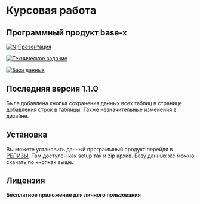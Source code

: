 # Курсовая работа
## Программный продукт base-x

[![N|Презентация](https://i.imgur.com/AO7pIGQ.png)](https://disk.yandex.ru/d/eXuqVqLwCGWxqg)

[![Техническое задание](https://i.imgur.com/rgbfIJ0.png)](https://disk.yandex.ru/i/uOYjnmv8QwEMCQ)

[![База данных](https://i.imgur.com/l2Mo2Up.png)](https://disk.yandex.ru/d/nj0AoyaCianfCA)

## Последняя версия 1.1.0
Была добавлена кнопка сохранения данных всех таблиц в странице добавления строк в таблицы. Также незначительные изменения в дизайне.

## Установка

Вы можете установить данный программный продукт перейдя в  [РЕЛИЗЫ](https://github.com/DefomCode/base-x/releases). Там доступен как setup так и zip архив. Базу данных же можно скачать по кнопках выше.

## Лицензия

**Бесплатное приложение для личного пользования**

[//]: # (These are reference links used in the body of this note and get stripped out when the markdown processor does its job. There is no need to format nicely because it shouldn't be seen. Thanks SO - http://stackoverflow.com/questions/4823468/store-comments-in-markdown-syntax)

   [dill]: <https://github.com/joemccann/dillinger>
   [git-repo-url]: <https://github.com/joemccann/dillinger.git>
   [john gruber]: <http://daringfireball.net>
   [df1]: <http://daringfireball.net/projects/markdown/>
   [markdown-it]: <https://github.com/markdown-it/markdown-it>
   [Ace Editor]: <http://ace.ajax.org>
   [node.js]: <http://nodejs.org>
   [Twitter Bootstrap]: <http://twitter.github.com/bootstrap/>
   [jQuery]: <http://jquery.com>
   [@tjholowaychuk]: <http://twitter.com/tjholowaychuk>
   [express]: <http://expressjs.com>
   [AngularJS]: <http://angularjs.org>
   [Gulp]: <http://gulpjs.com>

   [PlDb]: <https://github.com/joemccann/dillinger/tree/master/plugins/dropbox/README.md>
   [PlGh]: <https://github.com/joemccann/dillinger/tree/master/plugins/github/README.md>
   [PlGd]: <https://github.com/joemccann/dillinger/tree/master/plugins/googledrive/README.md>
   [PlOd]: <https://github.com/joemccann/dillinger/tree/master/plugins/onedrive/README.md>
   [PlMe]: <https://github.com/joemccann/dillinger/tree/master/plugins/medium/README.md>
   [PlGa]: <https://github.com/RahulHP/dillinger/blob/master/plugins/googleanalytics/README.md>
